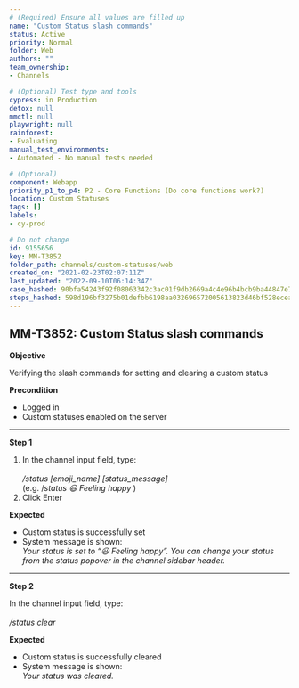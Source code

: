 ```yaml
---
# (Required) Ensure all values are filled up
name: "Custom Status slash commands"
status: Active
priority: Normal
folder: Web
authors: ""
team_ownership: 
- Channels

# (Optional) Test type and tools
cypress: in Production
detox: null
mmctl: null
playwright: null
rainforest: 
- Evaluating
manual_test_environments: 
- Automated - No manual tests needed

# (Optional)
component: Webapp
priority_p1_to_p4: P2 - Core Functions (Do core functions work?)
location: Custom Statuses
tags: []
labels: 
- cy-prod

# Do not change
id: 9155656
key: MM-T3852
folder_path: channels/custom-statuses/web
created_on: "2021-02-23T02:07:11Z"
last_updated: "2022-09-10T06:14:34Z"
case_hashed: 90bfa54243f92f08063342c3ac01f9db2669a4c4e96b4bcb9ba44847e711b3097ab5299b40b3613be039f945b26e09ef
steps_hashed: 598d196bf3275b01defbb6198aa032696572005613823d46bf528ecea02f10c19a803d7cfcfc54cf5969286e97a27176
---
```


## MM-T3852: Custom Status slash commands

**Objective**

Verifying the slash commands for setting and clearing a custom status

**Precondition**

- Logged in
- Custom statuses enabled on the server

---

**Step 1**

1. In the channel input field, type:
   \
   \
   _/status \[emoji\_name] \[status\_message]_\
   (e.g. /_status 😃 Feeling happy_ )
2. Click Enter

**Expected**

- Custom status is successfully set
- System message is shown:
  \
  _Your status is set to “😃 Feeling happy”. You can change your status from the status popover in the channel sidebar header._

---

**Step 2**

In the channel input field, type:\
\
_/status clear_

**Expected**

- Custom status is successfully cleared
- System message is shown:
  \
  _Your status was cleared._
